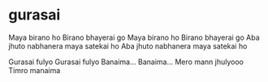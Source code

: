 # gurasai
Maya birano ho
Birano bhayerai go
Maya birano ho
Birano bhayerai go
Aba jhuto nabhanera maya satekai ho
Aba jhuto nabhanera maya satekai ho


Gurasai fulyo
Gurasai fulyo
Banaima...
Banaima...
Mero mann jhulyooo
Timro manaima
